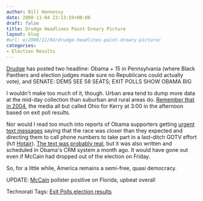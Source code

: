 ```yaml
---
author: Bill Hennessy
date: 2008-11-04 23:13:59+00:00
draft: false
title: Drudge Headlines Paint Dreary Picture
layout: blog
#url: e/2008/11/04/drudge-headlines-paint-dreary-picture/
categories:
- Election Results
---
```


[Drudge](https://www.drudgereport.com) has posted two headline: Obama + 15 in Pennsylvania (where Black Panthers and election judges made sure no Republicans could actually vote), and SENATE: DEMS SEE 58 SEATS; EXIT POLLS SHOW OBAMA BIG

I wouldn't make too much of it, though. Urban area tend to dump more data at the mid-day collection than suburban and rural areas do. [Remember that in 2004](https://www.foxnews.com/story/0,2933,137451,00.html), the media all but called Ohio for Kerry at 3:00 in the afternoon based on exit poll results.

Nor would I read too much into reports of Obama supporters getting [urgent text messages](https://marcambinder.theatlantic.com/archives/2008/11/minnesota.php) saying that the race was closer than they expected and directing them to call phone numbers to take part in a last-ditch GOTV effort (h/t [Hotair](https://hotair.com/)). [The text was probably real](https://gatewaypundit.blogspot.com/2008/11/obamedia-alert-minnesota-significantly.html), but it was also written and scheduled in Obama's CRM system a month ago. It would have gone out even if McCain had dropped out of the election on Friday.

So, for a little while, America remains a semi-free, quasi democracy.

UPDATE: [McCain](https://www.usnews.com/blogs/capital-commerce/2008/11/4/pethokoukis-mccain-stocks-soaring.html) pollster positive on Florida, upbeat overall

Technorati Tags: [Exit Polls](https://technorati.com/tags/Exit%20Polls),[election results](https://technorati.com/tags/election%20results)
